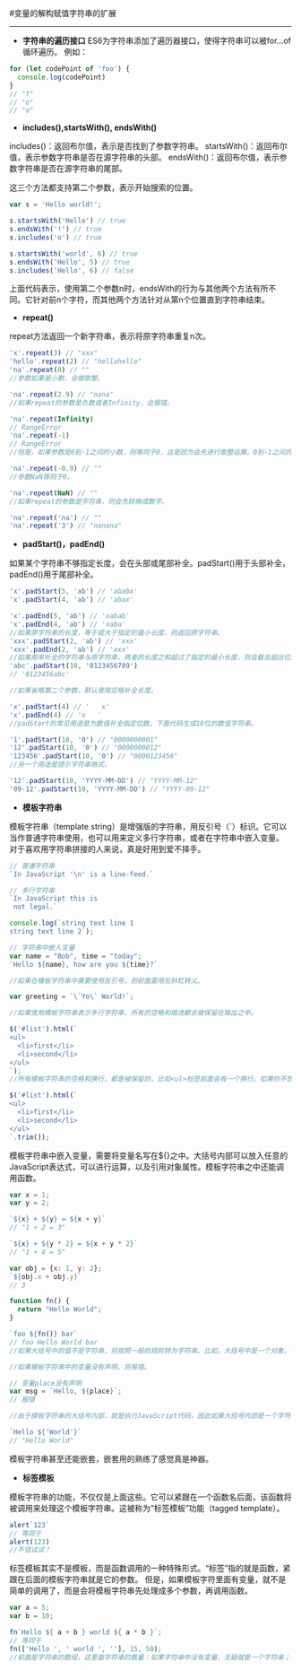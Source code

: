 #变量的解构赋值字符串的扩展


----------
 - **字符串的遍历接口** 
 ES6为字符串添加了遍历器接口，使得字符串可以被for...of循环遍历。
例如：
```javascript
for (let codePoint of 'foo') {
  console.log(codePoint)
}
// "f"
// "o"
// "o"
```
 - **includes(),startsWith(), endsWith()**

includes()：返回布尔值，表示是否找到了参数字符串。
startsWith()：返回布尔值，表示参数字符串是否在源字符串的头部。
endsWith()：返回布尔值，表示参数字符串是否在源字符串的尾部。

这三个方法都支持第二个参数，表示开始搜索的位置。
```javascript
var s = 'Hello world!';

s.startsWith('Hello') // true
s.endsWith('!') // true
s.includes('o') // true

s.startsWith('world', 6) // true
s.endsWith('Hello', 5) // true
s.includes('Hello', 6) // false
```
 上面代码表示，使用第二个参数n时，endsWith的行为与其他两个方法有所不同。它针对前n个字符，而其他两个方法针对从第n个位置直到字符串结束。
 

 - **repeat()**

repeat方法返回一个新字符串，表示将原字符串重复n次。
```javascript
'x'.repeat(3) // "xxx"
'hello'.repeat(2) // "hellohello"
'na'.repeat(0) // ""
//参数如果是小数，会被取整。

'na'.repeat(2.9) // "nana"
//如果repeat的参数是负数或者Infinity，会报错。

'na'.repeat(Infinity)
// RangeError
'na'.repeat(-1)
// RangeError
//但是，如果参数是0到-1之间的小数，则等同于0，这是因为会先进行取整运算。0到-1之间的小数，取整以后等于-0，repeat视同为0。

'na'.repeat(-0.9) // ""
//参数NaN等同于0。

'na'.repeat(NaN) // ""
//如果repeat的参数是字符串，则会先转换成数字。

'na'.repeat('na') // ""
'na'.repeat('3') // "nanana"
```

 - **padStart()，padEnd()**

如果某个字符串不够指定长度，会在头部或尾部补全。padStart()用于头部补全，padEnd()用于尾部补全。
```javascript
'x'.padStart(5, 'ab') // 'ababx'
'x'.padStart(4, 'ab') // 'abax'

'x'.padEnd(5, 'ab') // 'xabab'
'x'.padEnd(4, 'ab') // 'xaba'
//如果原字符串的长度，等于或大于指定的最小长度，则返回原字符串。
'xxx'.padStart(2, 'ab') // 'xxx'
'xxx'.padEnd(2, 'ab') // 'xxx'
//如果用来补全的字符串与原字符串，两者的长度之和超过了指定的最小长度，则会截去超出位数的补全字符串。
'abc'.padStart(10, '0123456789')
// '0123456abc'

//如果省略第二个参数，默认使用空格补全长度。

'x'.padStart(4) // '   x'
'x'.padEnd(4) // 'x   '
//padStart的常见用途是为数值补全指定位数。下面代码生成10位的数值字符串。

'1'.padStart(10, '0') // "0000000001"
'12'.padStart(10, '0') // "0000000012"
'123456'.padStart(10, '0') // "0000123456"
//另一个用途是提示字符串格式。

'12'.padStart(10, 'YYYY-MM-DD') // "YYYY-MM-12"
'09-12'.padStart(10, 'YYYY-MM-DD') // "YYYY-09-12"
```

 - **模板字符串**

模板字符串（template string）是增强版的字符串，用反引号（`）标识。它可以当作普通字符串使用，也可以用来定义多行字符串，或者在字符串中嵌入变量。
对于喜欢用字符串拼接的人来说，真是好用到爱不择手。

```javascript
// 普通字符串
`In JavaScript '\n' is a line-feed.`

// 多行字符串
`In JavaScript this is
 not legal.`

console.log(`string text line 1
string text line 2`);

// 字符串中嵌入变量
var name = "Bob", time = "today";
`Hello ${name}, how are you ${time}?`

//如果在模板字符串中需要使用反引号，则前面要用反斜杠转义。

var greeting = `\`Yo\` World!`;

//如果使用模板字符串表示多行字符串，所有的空格和缩进都会被保留在输出之中。

$('#list').html(`
<ul>
  <li>first</li>
  <li>second</li>
</ul>
`);
//所有模板字符串的空格和换行，都是被保留的，比如<ul>标签前面会有一个换行。如果你不想要这个换行，可以使用trim方法消除它。

$('#list').html(`
<ul>
  <li>first</li>
  <li>second</li>
</ul>
`.trim());
```


模板字符串中嵌入变量，需要将变量名写在${}之中。大括号内部可以放入任意的JavaScript表达式，可以进行运算，以及引用对象属性。模板字符串之中还能调用函数。
```javascript
var x = 1;
var y = 2;

`${x} + ${y} = ${x + y}`
// "1 + 2 = 3"

`${x} + ${y * 2} = ${x + y * 2}`
// "1 + 4 = 5"

var obj = {x: 1, y: 2};
`${obj.x + obj.y}`
// 3

function fn() {
  return "Hello World";
}

`foo ${fn()} bar`
// foo Hello World bar
//如果大括号中的值不是字符串，将按照一般的规则转为字符串。比如，大括号中是一个对象，将默认调用对象的toString方法。

//如果模板字符串中的变量没有声明，将报错。

// 变量place没有声明
var msg = `Hello, ${place}`;
// 报错

//由于模板字符串的大括号内部，就是执行JavaScript代码，因此如果大括号内部是一个字符串，将会原样输出。

`Hello ${'World'}`
// "Hello World"
```

模板字符串甚至还能嵌套，嵌套用的熟练了感觉真是神器。

 - **标签模板**

模板字符串的功能，不仅仅是上面这些。它可以紧跟在一个函数名后面，该函数将被调用来处理这个模板字符串。这被称为“标签模板”功能（tagged template）。

```javascript
alert`123`
// 等同于
alert(123)
//不信试试！
```

标签模板其实不是模板，而是函数调用的一种特殊形式。“标签”指的就是函数，紧跟在后面的模板字符串就是它的参数。
但是，如果模板字符里面有变量，就不是简单的调用了，而是会将模板字符串先处理成多个参数，再调用函数。

```javascript
var a = 5;
var b = 10;

fn`Hello ${ a + b } world ${ a * b }`;
// 等同于
fn(['Hello ', ' world ', ''], 15, 50);
//前面是字符串的数组，这里面字符串的数量：如果字符串中没有变量，无疑就是一个字符串；如果有变量，那么一个变量对应一个字符串，两个变量对应三个字符串，三个变量对应四个字符串，以此类推，如果没有字符串了那就以空字符串代替。
```
